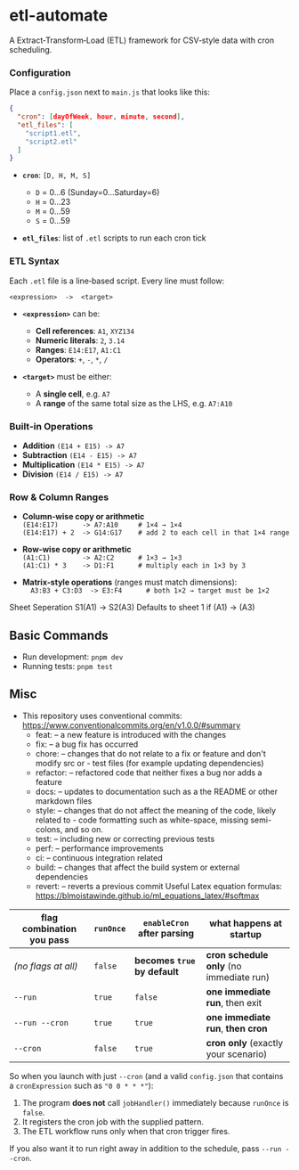 # etl-automate
A Extract‑Transform‑Load (ETL) framework for CSV‑style data with cron scheduling.


### Configuration

Place a `config.json` next to `main.js` that looks like this:

```json
{
  "cron": [dayOfWeek, hour, minute, second],
  "etl_files": [
    "script1.etl",
    "script2.etl"
  ]
}
````

* **`cron`**: `[D, H, M, S]`

  * `D` = 0…6 (Sunday=0…Saturday=6)
  * `H` = 0…23
  * `M` = 0…59
  * `S` = 0…59
* **`etl_files`**: list of `.etl` scripts to run each cron tick

### ETL Syntax

Each `.etl` file is a line‑based script. Every line must follow:

`
<expression>  ->  <target>
`

* **`<expression>`** can be:

  * **Cell references**: `A1`, `XYZ134`
  * **Numeric literals**: `2`, `3.14`
  * **Ranges**: `E14:E17`, `A1:C1`
  * **Operators**: `+`, `-`, `*`, `/`

* **`<target>`** must be either:

  * A **single cell**, e.g. `A7`
  * A **range** of the same total size as the LHS, e.g. `A7:A10`

### Built‑in Operations

* **Addition** `(E14 + E15) -> A7`
* **Subtraction** `(E14 - E15) -> A7`
* **Multiplication** `(E14 * E15) -> A7`
* **Division** `(E14 / E15) -> A7`

### Row & Column Ranges

* **Column‑wise copy or arithmetic** \
  `(E14:E17)      -> A7:A10     # 1×4 → 1×4` \
  `(E14:E17) + 2  -> G14:G17    # add 2 to each cell in that 1×4 range`

* **Row‑wise copy or arithmetic** \
  `(A1:C1)        -> A2:C2      # 1×3 → 1×3` \
  `(A1:C1) * 3    -> D1:F1      # multiply each in 1×3 by 3`

* **Matrix‑style operations** (ranges must match dimensions): \
`  A3:B3 + C3:D3  -> E3:F4      # both 1×2 → target must be 1×2`

Sheet Seperation
S1(A1) -> S2(A3)
Defaults to sheet 1 if 
(A1) -> (A3)

## Basic Commands
- Run development: `pnpm dev`
- Running tests: `pnpm test`

## Misc
 * This repository uses conventional commits: https://www.conventionalcommits.org/en/v1.0.0/#summary
    - feat: – a new feature is introduced with the changes
    - fix: – a bug fix has occurred
    - chore: – changes that do not relate to a fix or feature and don't modify src or     - test files (for example updating dependencies)
    - refactor: – refactored code that neither fixes a bug nor adds a feature
    - docs: – updates to documentation such as a the README or other markdown files
    - style: – changes that do not affect the meaning of the code, likely related to  - code formatting such as white-space, missing semi-colons, and so on.
    - test: – including new or correcting previous tests
    - perf: – performance improvements
    - ci: – continuous integration related
    - build: – changes that affect the build system or external dependencies
    - revert: – reverts a previous commit
Useful Latex equation formulas: https://blmoistawinde.github.io/ml_equations_latex/#softmax






| flag combination you pass | `runOnce` | `enableCron` after parsing    | what happens at startup                   |
| ------------------------- | --------- | ----------------------------- | ----------------------------------------- |
| *(no flags at all)*       | `false`   | **becomes `true` by default** | **cron schedule only** (no immediate run) |
| `--run`                   | `true`    | `false`                       | **one immediate run**, then exit          |
| `--run --cron`            | `true`    | `true`                        | **one immediate run**, **then cron**      |
| `--cron`                  | `false`   | `true`                        | **cron only** (exactly your scenario)     |

So when you launch with just `--cron` (and a valid `config.json` that contains a `cronExpression` such as `"0 0 * * *"`):

1. The program **does not** call `jobHandler()` immediately because `runOnce` is `false`.
2. It registers the cron job with the supplied pattern.
3. The ETL workflow runs only when that cron trigger fires.

If you also want it to run right away in addition to the schedule, pass `--run --cron`.
